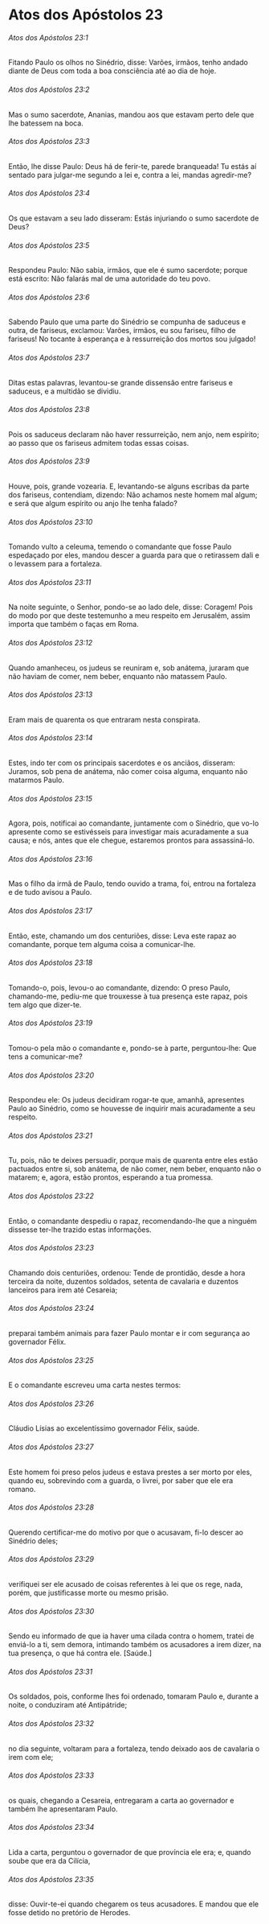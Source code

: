# Atos dos Apóstolos 23

###### Atos dos Apóstolos 23:1

Fitando Paulo os olhos no Sinédrio, disse: Varões, irmãos, tenho andado diante de Deus com toda a boa consciência até ao dia de hoje.

###### Atos dos Apóstolos 23:2

Mas o sumo sacerdote, Ananias, mandou aos que estavam perto dele que lhe batessem na boca.

###### Atos dos Apóstolos 23:3

Então, lhe disse Paulo: Deus há de ferir-te, parede branqueada! Tu estás aí sentado para julgar-me segundo a lei e, contra a lei, mandas agredir-me?

###### Atos dos Apóstolos 23:4

Os que estavam a seu lado disseram: Estás injuriando o sumo sacerdote de Deus?

###### Atos dos Apóstolos 23:5

Respondeu Paulo: Não sabia, irmãos, que ele é sumo sacerdote; porque está escrito: Não falarás mal de uma autoridade do teu povo.

###### Atos dos Apóstolos 23:6

Sabendo Paulo que uma parte do Sinédrio se compunha de saduceus e outra, de fariseus, exclamou: Varões, irmãos, eu sou fariseu, filho de fariseus! No tocante à esperança e à ressurreição dos mortos sou julgado!

###### Atos dos Apóstolos 23:7

Ditas estas palavras, levantou-se grande dissensão entre fariseus e saduceus, e a multidão se dividiu.

###### Atos dos Apóstolos 23:8

Pois os saduceus declaram não haver ressurreição, nem anjo, nem espírito; ao passo que os fariseus admitem todas essas coisas.

###### Atos dos Apóstolos 23:9

Houve, pois, grande vozearia. E, levantando-se alguns escribas da parte dos fariseus, contendiam, dizendo: Não achamos neste homem mal algum; e será que algum espírito ou anjo lhe tenha falado?

###### Atos dos Apóstolos 23:10

Tomando vulto a celeuma, temendo o comandante que fosse Paulo espedaçado por eles, mandou descer a guarda para que o retirassem dali e o levassem para a fortaleza.

###### Atos dos Apóstolos 23:11

Na noite seguinte, o Senhor, pondo-se ao lado dele, disse: Coragem! Pois do modo por que deste testemunho a meu respeito em Jerusalém, assim importa que também o faças em Roma.

###### Atos dos Apóstolos 23:12

Quando amanheceu, os judeus se reuniram e, sob anátema, juraram que não haviam de comer, nem beber, enquanto não matassem Paulo.

###### Atos dos Apóstolos 23:13

Eram mais de quarenta os que entraram nesta conspirata.

###### Atos dos Apóstolos 23:14

Estes, indo ter com os principais sacerdotes e os anciãos, disseram: Juramos, sob pena de anátema, não comer coisa alguma, enquanto não matarmos Paulo.

###### Atos dos Apóstolos 23:15

Agora, pois, notificai ao comandante, juntamente com o Sinédrio, que vo-lo apresente como se estivésseis para investigar mais acuradamente a sua causa; e nós, antes que ele chegue, estaremos prontos para assassiná-lo.

###### Atos dos Apóstolos 23:16

Mas o filho da irmã de Paulo, tendo ouvido a trama, foi, entrou na fortaleza e de tudo avisou a Paulo.

###### Atos dos Apóstolos 23:17

Então, este, chamando um dos centuriões, disse: Leva este rapaz ao comandante, porque tem alguma coisa a comunicar-lhe.

###### Atos dos Apóstolos 23:18

Tomando-o, pois, levou-o ao comandante, dizendo: O preso Paulo, chamando-me, pediu-me que trouxesse à tua presença este rapaz, pois tem algo que dizer-te.

###### Atos dos Apóstolos 23:19

Tomou-o pela mão o comandante e, pondo-se à parte, perguntou-lhe: Que tens a comunicar-me?

###### Atos dos Apóstolos 23:20

Respondeu ele: Os judeus decidiram rogar-te que, amanhã, apresentes Paulo ao Sinédrio, como se houvesse de inquirir mais acuradamente a seu respeito.

###### Atos dos Apóstolos 23:21

Tu, pois, não te deixes persuadir, porque mais de quarenta entre eles estão pactuados entre si, sob anátema, de não comer, nem beber, enquanto não o matarem; e, agora, estão prontos, esperando a tua promessa.

###### Atos dos Apóstolos 23:22

Então, o comandante despediu o rapaz, recomendando-lhe que a ninguém dissesse ter-lhe trazido estas informações.

###### Atos dos Apóstolos 23:23

Chamando dois centuriões, ordenou: Tende de prontidão, desde a hora terceira da noite, duzentos soldados, setenta de cavalaria e duzentos lanceiros para irem até Cesareia;

###### Atos dos Apóstolos 23:24

preparai também animais para fazer Paulo montar e ir com segurança ao governador Félix.

###### Atos dos Apóstolos 23:25

E o comandante escreveu uma carta nestes termos:

###### Atos dos Apóstolos 23:26

Cláudio Lísias ao excelentíssimo governador Félix, saúde.

###### Atos dos Apóstolos 23:27

Este homem foi preso pelos judeus e estava prestes a ser morto por eles, quando eu, sobrevindo com a guarda, o livrei, por saber que ele era romano.

###### Atos dos Apóstolos 23:28

Querendo certificar-me do motivo por que o acusavam, fi-lo descer ao Sinédrio deles;

###### Atos dos Apóstolos 23:29

verifiquei ser ele acusado de coisas referentes à lei que os rege, nada, porém, que justificasse morte ou mesmo prisão.

###### Atos dos Apóstolos 23:30

Sendo eu informado de que ia haver uma cilada contra o homem, tratei de enviá-lo a ti, sem demora, intimando também os acusadores a irem dizer, na tua presença, o que há contra ele. [Saúde.]

###### Atos dos Apóstolos 23:31

Os soldados, pois, conforme lhes foi ordenado, tomaram Paulo e, durante a noite, o conduziram até Antipátride;

###### Atos dos Apóstolos 23:32

no dia seguinte, voltaram para a fortaleza, tendo deixado aos de cavalaria o irem com ele;

###### Atos dos Apóstolos 23:33

os quais, chegando a Cesareia, entregaram a carta ao governador e também lhe apresentaram Paulo.

###### Atos dos Apóstolos 23:34

Lida a carta, perguntou o governador de que província ele era; e, quando soube que era da Cilícia,

###### Atos dos Apóstolos 23:35

disse: Ouvir-te-ei quando chegarem os teus acusadores. E mandou que ele fosse detido no pretório de Herodes.

